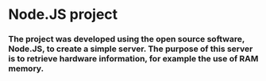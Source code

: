 # Node.JS project

### The project was developed using the open source software, Node.JS, to create a simple server. The purpose of this server is to retrieve hardware information, for example the use of RAM memory.